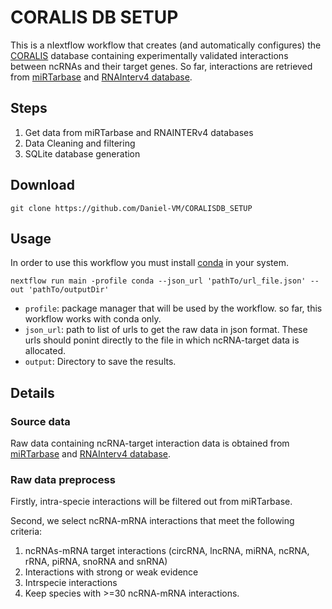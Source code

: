 # CORALIS DB SETUP

This is a nIextflow workflow that creates (and automatically configures) the [CORALIS](https://github.com/Daniel-VM/CORALS) database containing experimentally validated interactions between ncRNAs and their target genes. So far, interactions are retrieved from [miRTarbase]() and [RNAInterv4 database](http://rnainter.org/).

## Steps
1. Get data from miRTarbase and RNAINTERv4 databases
2. Data Cleaning and filtering
3. SQLite database generation

## Download
```console
git clone https://github.com/Daniel-VM/CORALISDB_SETUP
```

## Usage
In order to use this workflow you must install [conda](https://www.anaconda.com/products/distribution) in your system.

```console
nextflow run main -profile conda --json_url 'pathTo/url_file.json' --out 'pathTo/outputDir'
```
- `profile`: package manager that will be used by the workflow. so far, this workflow works with conda only.
- `json_url`: path to list of urls to get the raw data in json format. These urls should ponint directly to the file in which ncRNA-target data is allocated. 
- `output`: Directory to save the results.


## Details

### Source data
Raw data containing ncRNA-target interaction data is obtained from [miRTarbase]() and [RNAInterv4 database](http://rnainter.org/).

### Raw data preprocess
Firstly, intra-specie interactions will be filtered out from miRTarbase. 

Second, we select ncRNA-mRNA interactions that meet the following criteria:
1. ncRNAs-mRNA target interactions (circRNA, lncRNA, miRNA, ncRNA, rRNA, piRNA, snoRNA and snRNA)
2. Interactions with strong or weak evidence
3. Intrspecie interactions
4. Keep species with >=30 ncRNA-mRNA interactions.

